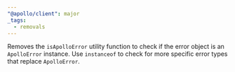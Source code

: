 ```yaml
---
"@apollo/client": major
_tags:
  - removals
---
```


Removes the `isApolloError` utility function to check if the error object is an `ApolloError` instance. Use `instanceof` to check for more specific error types that replace `ApolloError`.
